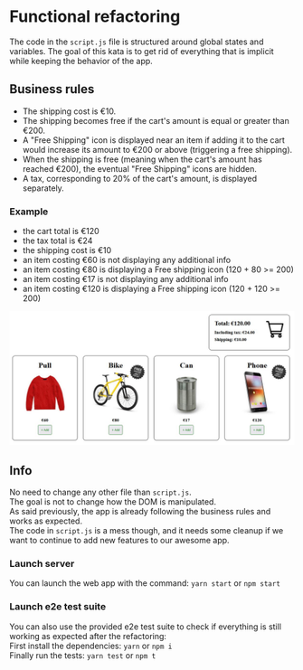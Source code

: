 # Functional refactoring

The code in the `script.js` file is structured around global states and variables.
The goal of this kata is to get rid of everything that is implicit while keeping the behavior of the app.

## Business rules
 
- The shipping cost is €10.
- The shipping becomes free if the cart's amount is equal or greater than €200.
- A "Free Shipping" icon is displayed near an item if adding it to the cart would increase its amount to €200 or above (triggering a free shipping).
- When the shipping is free (meaning when the cart's amount has reached €200), the eventual "Free Shipping" icons are hidden.
- A tax, corresponding to 20% of the cart's amount, is displayed separately.

### Example

- the cart total is €120
- the tax total is €24
- the shipping cost is €10
- an item costing €60 is not displaying any additional info
- an item costing €80 is displaying a Free shipping icon (120 + 80 >= 200)
- an item costing €17 is not displaying any additional info
- an item costing €120 is displaying a Free shipping icon (120 + 120 >= 200)

![](app/assets/readme_example.jpg)
## Info

No need to change any other file than `script.js`.  
The goal is not to change how the DOM is manipulated.  
As said previously, the app is already following the business rules and works as expected.  
The code in `script.js` is a mess though, and it needs some cleanup if we want to continue to add new features to our awesome app.

### Launch server
You can launch the web app with the command:
`yarn start` or `npm start`

### Launch e2e test suite
You can also use the provided e2e test suite to check if everything is still working as expected after the refactoring:  
First install the dependencies: `yarn` or `npm i`  
Finally run the tests: `yarn test` or `npm t`